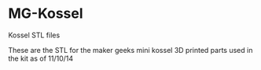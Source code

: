 # MG-Kossel
Kossel STL files


These are the STL for the maker geeks mini kossel 3D printed parts used in the kit as of 11/10/14
